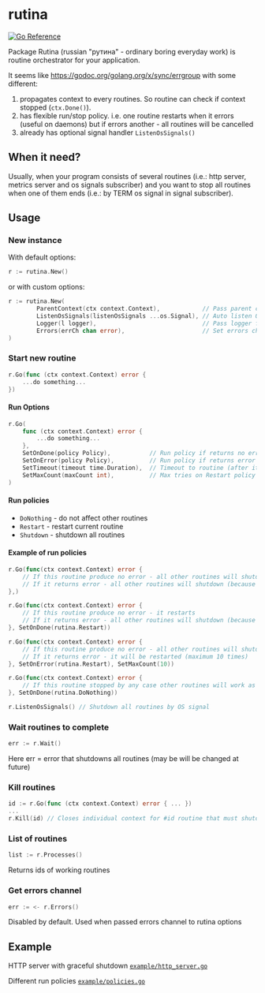 # rutina

[![Go Reference](https://pkg.go.dev/badge/github.com/neonxp/rutina.svg)](https://pkg.go.dev/github.com/neonxp/rutina)

Package Rutina (russian "рутина" - ordinary boring everyday work) is routine orchestrator for your application.

It seems like https://godoc.org/golang.org/x/sync/errgroup with some different:

1) propagates context to every routines. So routine can check if context stopped (`ctx.Done()`).
2) has flexible run/stop policy. i.e. one routine restarts when it errors (useful on daemons) but if errors another - all routines will be cancelled
3) already has optional signal handler `ListenOsSignals()`

## When it need?

Usually, when your program consists of several routines (i.e.: http server, metrics server and os signals subscriber) and you want to stop all routines when one of them ends (i.e.: by TERM os signal in signal subscriber).

## Usage

### New instance

With default options:

```go
r := rutina.New()
```

or with custom options:

```go
r := rutina.New(
        ParentContext(ctx context.Context),            // Pass parent context to Rutina (otherwise it uses own new context)
        ListenOsSignals(listenOsSignals ...os.Signal), // Auto listen OS signals and close context on Kill, Term signal
        Logger(l logger),                              // Pass logger for debug, i.e. `log.Printf`
        Errors(errCh chan error),                      // Set errors channel for errors from routines in Restart/DoNothing errors policy
)
```

### Start new routine

```go
r.Go(func (ctx context.Context) error {
    ...do something...
})
```

#### Run Options

```go
r.Go(
    func (ctx context.Context) error {
        ...do something...
    },
    SetOnDone(policy Policy),           // Run policy if returns no error (default: Shutdown)
    SetOnError(policy Policy),          // Run policy if returns error (default: Shutdown)
    SetTimeout(timeout time.Duration),  // Timeout to routine (after it context will be closed)
    SetMaxCount(maxCount int),          // Max tries on Restart policy
)
```

#### Run policies

* `DoNothing` - do not affect other routines
* `Restart` - restart current routine
* `Shutdown` - shutdown all routines

#### Example of run policies

```go
r.Go(func(ctx context.Context) error {
	// If this routine produce no error - all other routines will shutdown (because context cancels)
	// If it returns error - all other routines will shutdown (because context cancels)
},)

r.Go(func(ctx context.Context) error {
	// If this routine produce no error - it restarts
	// If it returns error - all other routines will shutdown (because context cancels)
}, SetOnDone(rutina.Restart))

r.Go(func(ctx context.Context) error {
	// If this routine produce no error - all other routines will shutdown (because context cancels)
	// If it returns error - it will be restarted (maximum 10 times)
}, SetOnError(rutina.Restart), SetMaxCount(10))

r.Go(func(ctx context.Context) error {
	// If this routine stopped by any case other routines will work as before.
}, SetOnDone(rutina.DoNothing))

r.ListenOsSignals() // Shutdown all routines by OS signal
```

### Wait routines to complete

```go
err := r.Wait()
```

Here err = error that shutdowns all routines (may be will be changed at future)

### Kill routines

```go
id := r.Go(func (ctx context.Context) error { ... })
...
r.Kill(id) // Closes individual context for #id routine that must shutdown it
```

### List of routines

```go
list := r.Processes()
```

Returns ids of working routines

### Get errors channel

```go
err := <- r.Errors()
```

Disabled by default. Used when passed errors channel to rutina options

## Example

HTTP server with graceful shutdown [`example/http_server.go`](https://github.com/NeonXP/rutina/blob/master/example/http_server.go)

Different run policies [`example/policies.go`](https://github.com/NeonXP/rutina/blob/master/example/policies.go)
